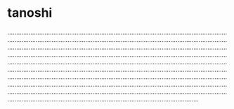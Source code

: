 # tanoshi

........................................................................................................................................................................................................................................................................................................................................................................................................................................................................................................................................................................................................................................................................................................................................................................................................................................................................................................................................................................................................................................................................................................................................................................................................................................................................